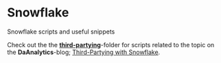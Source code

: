 # Snowflake
Snowflake scripts and useful snippets

Check out the the [**third-partying**](https://github.com/daanalytics/snowflake/tree/master/third-partying)-folder for scripts related to the topic on the **DaAnalytics**-blog; [Third-Partying with Snowflake]( https://daanalytics.nl/third-partying-with-snowflake/).

